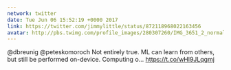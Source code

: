 ```yaml
---
network: twitter
date: Tue Jun 06 15:52:19 +0000 2017
link: https://twitter.com/jimmylittle/status/872118968022163456
avatar: http://pbs.twimg.com/profile_images/280307260/IMG_3651_2_normal.jpg
---
```


@dbreunig @peteskomoroch Not entirely true. ML can learn from others, but still be performed on-device. Computing o… https://t.co/wHl9JLqgmj
